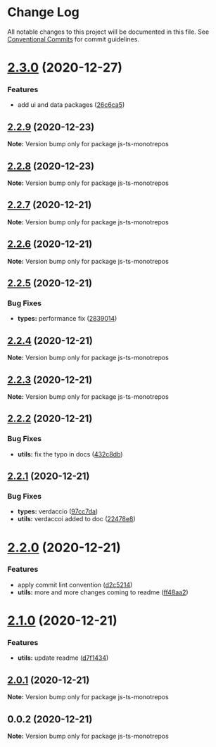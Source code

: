 # Change Log

All notable changes to this project will be documented in this file.
See [Conventional Commits](https://conventionalcommits.org) for commit guidelines.

# [2.3.0](https://github.com/mike-north/js-ts-monorepos/compare/v2.2.9...v2.3.0) (2020-12-27)


### Features

* add ui and data packages ([26c6ca5](https://github.com/mike-north/js-ts-monorepos/commit/26c6ca5a0ea2f4cbef75b32426123cb720eda032))





## [2.2.9](https://github.com/mike-north/js-ts-monorepos/compare/v2.2.8...v2.2.9) (2020-12-23)

**Note:** Version bump only for package js-ts-monotrepos





## [2.2.8](https://github.com/mike-north/js-ts-monorepos/compare/v2.2.7...v2.2.8) (2020-12-23)

**Note:** Version bump only for package js-ts-monotrepos





## [2.2.7](https://github.com/mike-north/js-ts-monorepos/compare/v2.2.6...v2.2.7) (2020-12-21)

**Note:** Version bump only for package js-ts-monotrepos





## [2.2.6](https://github.com/mike-north/js-ts-monorepos/compare/v2.2.5...v2.2.6) (2020-12-21)

**Note:** Version bump only for package js-ts-monotrepos





## [2.2.5](https://github.com/mike-north/js-ts-monorepos/compare/v2.2.4...v2.2.5) (2020-12-21)


### Bug Fixes

* **types:** performance fix ([2839014](https://github.com/mike-north/js-ts-monorepos/commit/2839014fbec0a62e8e1b700c9157440916f59f78))





## [2.2.4](https://github.com/mike-north/js-ts-monorepos/compare/v2.2.3...v2.2.4) (2020-12-21)

**Note:** Version bump only for package js-ts-monotrepos





## [2.2.3](https://github.com/mike-north/js-ts-monorepos/compare/v2.2.2...v2.2.3) (2020-12-21)

**Note:** Version bump only for package js-ts-monotrepos





## [2.2.2](https://github.com/mike-north/js-ts-monorepos/compare/v2.2.1...v2.2.2) (2020-12-21)


### Bug Fixes

* **utils:** fix the typo in docs ([432c8db](https://github.com/mike-north/js-ts-monorepos/commit/432c8dbf7a7f1cc1974bf22cf61cf0bf8386a784))





## [2.2.1](https://github.com/mike-north/js-ts-monorepos/compare/v2.2.0...v2.2.1) (2020-12-21)


### Bug Fixes

* **types:** verdaccio ([97cc7da](https://github.com/mike-north/js-ts-monorepos/commit/97cc7da158a1ac85184dbf459198769b5aed9edc))
* **utils:** verdaccoi added to doc ([22478e8](https://github.com/mike-north/js-ts-monorepos/commit/22478e8550a0cf9ef00afda4a6b50da7b619a216))





# [2.2.0](https://github.com/mike-north/js-ts-monorepos/compare/v2.1.0...v2.2.0) (2020-12-21)


### Features

* apply commit lint convention ([d2c5214](https://github.com/mike-north/js-ts-monorepos/commit/d2c5214413a09632bc6a79f7c48d6965aebb0c02))
* **utils:** more and more changes coming to readme ([ff48aa2](https://github.com/mike-north/js-ts-monorepos/commit/ff48aa2bb527ccc6c72a0f87cf1049aefde9c1c7))





# [2.1.0](https://github.com/mike-north/js-ts-monorepos/compare/v2.0.1...v2.1.0) (2020-12-21)


### Features

* **utils:** update readme ([d7f1434](https://github.com/mike-north/js-ts-monorepos/commit/d7f1434361a630b6095bf1f35816d24b9e0b84b8))





## [2.0.1](https://github.com/mike-north/js-ts-monorepos/compare/v2.0.0...v2.0.1) (2020-12-21)

**Note:** Version bump only for package js-ts-monotrepos





## 0.0.2 (2020-12-21)

**Note:** Version bump only for package js-ts-monotrepos
